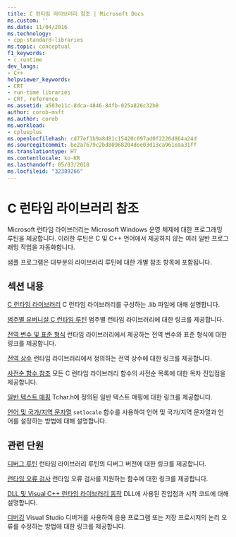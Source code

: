 ```yaml
---
title: C 런타임 라이브러리 참조 | Microsoft Docs
ms.custom: ''
ms.date: 11/04/2016
ms.technology:
- cpp-standard-libraries
ms.topic: conceptual
f1_keywords:
- c.runtime
dev_langs:
- C++
helpviewer_keywords:
- CRT
- run-time libraries
- CRT, reference
ms.assetid: a503e11c-8dca-4846-84fb-025a826c32b8
author: corob-msft
ms.author: corob
ms.workload:
- cplusplus
ms.openlocfilehash: cd77ef1b9a8d81c15420c097ad0f2226d864a24d
ms.sourcegitcommit: be2a7679c2bd80968204dee03d13ca961eaa31ff
ms.translationtype: HT
ms.contentlocale: ko-KR
ms.lasthandoff: 05/03/2018
ms.locfileid: "32389266"
---
```

# <a name="c-run-time-library-reference"></a>C 런타임 라이브러리 참조

Microsoft 런타임 라이브러리는 Microsoft Windows 운영 체제에 대한 프로그래밍 루틴을 제공합니다. 이러한 루틴은 C 및 C++ 언어에서 제공하지 않는 여러 일반 프로그래밍 작업을 자동화합니다.

 샘플 프로그램은 대부분의 라이브러리 루틴에 대한 개별 참조 항목에 포함됩니다.

## <a name="in-this-section"></a>섹션 내용

 [C 런타임 라이브러리](../c-runtime-library/crt-library-features.md) C 런타임 라이브러리를 구성하는 .lib 파일에 대해 설명합니다.

 [범주별 유버니설 C 런타임 루틴](../c-runtime-library/run-time-routines-by-category.md) 범주별 런타임 라이브러리에 대한 링크를 제공합니다.

 [전역 변수 및 표준 형식](../c-runtime-library/global-variables-and-standard-types.md) 런타임 라이브러리에서 제공하는 전역 변수와 표준 형식에 대한 링크를 제공합니다.

 [전역 상수](../c-runtime-library/global-constants.md) 런타임 라이브러리에서 정의하는 전역 상수에 대한 링크를 제공합니다.

 [사전순 함수 참조](../c-runtime-library/reference/crt-alphabetical-function-reference.md) 모든 C 런타임 라이브러리 함수의 사전순 목록에 대한 목차 진입점을 제공합니다.

 [일반 텍스트 매핑](../c-runtime-library/generic-text-mappings.md) Tchar.h에 정의된 일반 텍스트 매핑에 대한 링크를 제공합니다.

 [언어 및 국가/지역 문자열](../c-runtime-library/locale-names-languages-and-country-region-strings.md) `setlocale` 함수를 사용하여 언어 및 국가/지역 문자열과 언어를 설정하는 방법에 대해 설명합니다.

## <a name="related-sections"></a>관련 단원

 [디버그 루틴](../c-runtime-library/debug-routines.md) 런타임 라이브러리 루틴의 디버그 버전에 대한 링크를 제공합니다.

 [런타임 오류 검사](../c-runtime-library/run-time-error-checking.md) 런타임 오류 검사를 지원하는 함수에 대한 링크를 제공합니다.

 [DLL 및 Visual C++ 런타임 라이브러리 동작](../build/run-time-library-behavior.md) DLL에 사용된 진입점과 시작 코드에 대해 설명합니다.

 [디버깅](/visualstudio/debugger/debugging-in-visual-studio) Visual Studio 디버거를 사용하여 응용 프로그램 또는 저장 프로시저의 논리 오류를 수정하는 방법에 대한 링크를 제공합니다.
